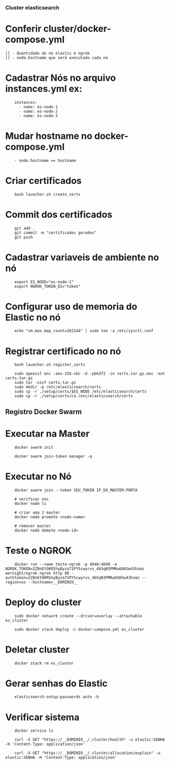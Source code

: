 ### Cluster elasticsearch

# Conferir cluster/docker-compose.yml
    [] - Quantidade de nó elastic e ngrok
    [] - node.hostname que será executado cada nó

# Cadastrar Nós no arquivo instances.yml ex:
```
    instances:
      - name: es-node-1
      - name: es-node-2
      - name: es-node-3
```

# Mudar hostname no docker-compose.yml
```
    - node.hostname == hostname
```

# Criar certificados
```
    bash launcher.sh create_certs
```

# Commit dos certificados
```
    git add .
    git commit -m "certificados gerados"
    git push
```

# Cadastrar variaveis de ambiente no nó
```
    export ES_NODE="es-node-1"
    export NGROK_TOKEN_ES="token"
```

# Configurar uso de memoria do Elastic no nó
```
    echo "vm.max_map_count=262144" | sudo tee -a /etc/sysctl.conf
```

# Registrar certificado no nó
```
    bash launcher.sh register_certs

    sudo openssl enc -aes-256-cbc -d -pbkdf2 -in certs.tar.gz.enc -out certs.tar.gz
    sudo tar -xzvf certs.tar.gz
    sudo mkdir -p /etc/elasticsearch/certs
    sudo cp -r ./setup/certs/$ES_NODE /etc/elasticsearch/certs
    sudo cp -r ./setup/certs/ca /etc/elasticsearch/certs

```

## Registro Docker Swarm

# Executar na Master
```
    docker swarm init

    docker swarm join-token manager -q
```

# Executar no Nó
```
    docker swarm join --token SEU_TOKEN IP_DO_MASTER:PORTA

    # verificar nós
    docker node ls

    # criar uma 2 master
    docker node promote <node-name>

    # remover master
    docker node demote <node-id>

```

# Teste o NGROK
```
    docker run --name teste-ngrok -p 4040:4040 -e NGROK_TOKEN=2Z8nEtOKM1hyByza71PY5cwyrvs_4b5qN3PMKwUGKUw43hsmz wernight/ngrok ngrok http 80 -authtoken=2Z8nEtOKM1hyByza71PY5cwyrvs_4b5qN3PMKwUGKUw43hsmz --region=us --hostname=__DOMINIO__
```


# Deploy do cluster
```
    sudo docker network create --driver=overlay --attachable es_cluster

    sudo docker stack deploy -c docker-compose.yml es_cluster
```

# Deletar cluster
```
    docker stack rm es_cluster 
```

# Gerar senhas do Elastic
```
    elasticsearch-setup-passwords auto -b 
```

# Verificar sistema

```
    docker service ls
    
    curl -X GET "https://__DOMINIO__/_cluster/health" -u elastic:SENHA -H 'Content-Type: application/json'
    
    curl -X GET "https://__DOMINIO__/_cluster/allocation/explain" -u elastic:SENHA -H 'Content-Type: application/json'
```
